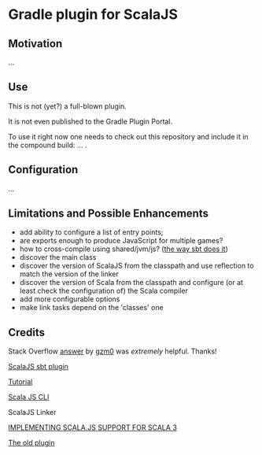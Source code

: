 # Gradle plugin for ScalaJS #

## Motivation ##

...

## Use ##

This is not (yet?) a full-blown plugin.

It is not even published to the Gradle Plugin Portal.

To use it right now one needs to check out this repository
and include it in the compound build: ... .

## Configuration ##

...

## Limitations and Possible Enhancements ##

- add ability to configure a list of entry points;
- are exports enough to produce JavaScript for multiple games?
- how to cross-compile using shared/jvm/js?
  ([the way sbt does it](https://www.scala-js.org/doc/project/cross-build.html))
- discover the main class
- discover the version of ScalaJS from the classpath and use reflection
to match the version of the linker
- discover the version of Scala from the classpath and configure
  (or at least check the configuration of) the Scala compiler
- add more configurable options
- make link tasks depend on the 'classes' one

## Credits ##

Stack Overflow [answer](https://stackoverflow.com/a/65777102/670095)
by [gzm0](https://stackoverflow.com/users/1149944/gzm0) was
*extremely* helpful. Thanks!

[ScalaJS sbt plugin](https://github.com/scala-js/scala-js/tree/main/sbt-plugin/src/main/scala/org/scalajs/sbtplugin)

[Tutorial](https://www.scala-js.org/doc/tutorial/basic/)

[Scala JS CLI](https://github.com/scala-js/scala-js-cli/tree/main/src/main/scala/org/scalajs/cli)

ScalaJS Linker

[IMPLEMENTING SCALA.JS SUPPORT FOR SCALA 3](https://www.scala-lang.org/2020/11/03/scalajs-for-scala-3.html)

[The old plugin](https://github.com/gtache/scalajs-gradle)
